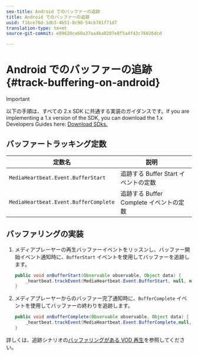 ```yaml
---
seo-title: Android でのバッファーの追跡
title: Android でのバッファーの追跡
uuid: f16ce76d-1db3-4b51-8c98-54cb781f71d7
translation-type: tm+mt
source-git-commit: e89620ce60a37aa4ba0207e8f5a4f43c76026dcd

---
```



# Android でのバッファーの追跡{#track-buffering-on-android}

>[!IMPORTANT]
>以下の手順は、すべての 2.x SDK に共通する実装のガイダンスです。If you are implementing a 1.x version of the SDK, you can download the 1.x Developers Guides here: [Download SDks.](/help/sdk-implement/download-sdks.md)

## バッファートラッキング定数

| 定数名 | 説明     |
|---|---|
| `MediaHeartbeat.Event.BufferStart` | 追跡する Buffer Start イベントの定数 |
| `MediaHeartbeat.Event.BufferComplete` | 追跡する Buffer Complete イベントの定数 |

## バッファリングの実装

1. メディアプレーヤーの再生バッファーイベントをリッスンし、バッファー開始イベント通知時に、`BufferStart` イベントを使用してバッファーを追跡します。

   ```java
   public void onBufferStart(Observable observable, Object data) {  
       _heartbeat.trackEvent(MediaHeartbeat.Event.BufferStart, null, null); 
   }
   ```

1. メディアプレーヤーからのバッファー完了通知時に、`BufferComplete` イベントを使用してバッファーの終わりを追跡します。

   ```java
   public void onBufferComplete(Observable observable, Object data) {  
       _heartbeat.trackEvent(MediaHeartbeat.Event.BufferComplete,null, null); 
   }
   ```

詳しくは、追跡シナリオの[バッファリングがある VOD 再生](/help/sdk-implement/tracking-scenarios/vod-buffering.md)を参照してください。

